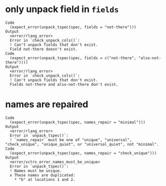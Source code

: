 # only unpack field in `fields`

    Code
      (expect_error(unpack_tspec(spec, fields = "not-there")))
    Output
      <error/rlang_error>
      Error in `check_unpack_cols()`:
      ! Can't unpack fields that don't exist.
      Field not-there doesn't exist.
    Code
      (expect_error(unpack_tspec(spec, fields = c("not-there", "also-not-there"))))
    Output
      <error/rlang_error>
      Error in `check_unpack_cols()`:
      ! Can't unpack fields that don't exist.
      Fields not-there and also-not-there don't exist.

# names are repaired

    Code
      (expect_error(unpack_tspec(spec, names_repair = "minimal")))
    Output
      <error/rlang_error>
      Error in `unpack_tspec()`:
      ! `names_repair` must be one of "unique", "universal", "check_unique", "unique_quiet", or "universal_quiet", not "minimal".
    Code
      (expect_error(unpack_tspec(spec, names_repair = "check_unique")))
    Output
      <error/vctrs_error_names_must_be_unique>
      Error in `unpack_tspec()`:
      ! Names must be unique.
      x These names are duplicated:
        * "b" at locations 1 and 2.

